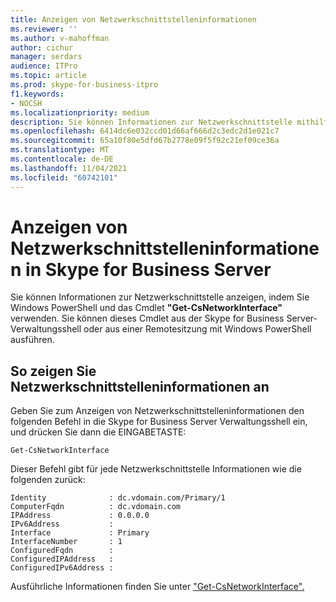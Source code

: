 ```yaml
---
title: Anzeigen von Netzwerkschnittstelleninformationen
ms.reviewer: ''
ms.author: v-mahoffman
author: cichur
manager: serdars
audience: ITPro
ms.topic: article
ms.prod: skype-for-business-itpro
f1.keywords:
- NOCSH
ms.localizationpriority: medium
description: Sie können Informationen zur Netzwerkschnittstelle mithilfe von Windows PowerShell und dem Cmdlet Get-CsNetworkInterface anzeigen. Sie können dieses Cmdlet aus der Skype for Business Server-Verwaltungsshell oder aus einer Remotesitzung mit Windows PowerShell ausführen.
ms.openlocfilehash: 6414dc6e032ccd01d66af666d2c3edc2d1e021c7
ms.sourcegitcommit: 65a10f80e5dfd67b2778e09f5f92c21ef09ce36a
ms.translationtype: MT
ms.contentlocale: de-DE
ms.lasthandoff: 11/04/2021
ms.locfileid: "60742101"
---
```

# <a name="viewing-network-interface-information-in-skype-for-business-server"></a>Anzeigen von Netzwerkschnittstelleninformationen in Skype for Business Server

Sie können Informationen zur Netzwerkschnittstelle anzeigen, indem Sie Windows PowerShell und das Cmdlet **"Get-CsNetworkInterface"** verwenden. Sie können dieses Cmdlet aus der Skype for Business Server-Verwaltungsshell oder aus einer Remotesitzung mit Windows PowerShell ausführen.

## <a name="to-view-network-interface-information"></a>So zeigen Sie Netzwerkschnittstelleninformationen an

Geben Sie zum Anzeigen von Netzwerkschnittstelleninformationen den folgenden Befehl in die Skype for Business Server Verwaltungsshell ein, und drücken Sie dann die EINGABETASTE:
    
`Get-CsNetworkInterface`

Dieser Befehl gibt für jede Netzwerkschnittstelle Informationen wie die folgenden zurück:

```console    
Identity              : dc.vdomain.com/Primary/1
ComputerFqdn          : dc.vdomain.com
IPAddress             : 0.0.0.0
IPv6Address           :
Interface             : Primary
InterfaceNumber       : 1
ConfiguredFqdn        :
ConfiguredIPAddress   :
ConfiguredIPv6Address :
```

Ausführliche Informationen finden Sie unter ["Get-CsNetworkInterface".](/powershell/module/skype/Get-CsNetworkInterface)
